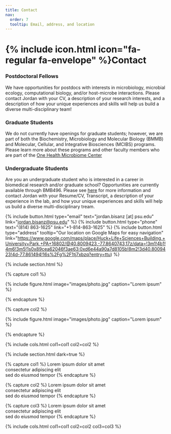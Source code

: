 ```yaml
---
title: Contact
nav:
  order: 7
  tooltip: Email, address, and location
---
```


# {% include icon.html icon="fa-regular fa-envelope" %}Contact

### Postdoctoral Fellows
We have opportunities for postdocs with interests in microbiology, microbial ecology, computational biology, and/or host-microbe interactions. Please contact Jordan with your CV, a description of your research interests, and a description of how your unique experiences and skills will help us build a diverse multi-disciplinary team!

### Graduate Students
We do not currently have openings for graduate students; however, we are part of both the Biochemistry, Microbiology and Molecular Biology (BMMB) and Molecular, Cellular, and Integrative Biosciences (MCIBS) programs. Please learn more about these programs and other faculty members who are part of the [One Health Microbiome Center](https://www.huck.psu.edu/institutes-and-centers/microbiome-center)

### Undergraduate Students
Are you an undergraduate student who is interested in a career in biomedical research and/or graduate school? Opportunities are currently available through BMB496. Please see [here](https://science.psu.edu/bmb/undergraduate/ResearchOpportunities/BMB496) for more information and contact Jordan with your Resume/CV, Transcript, a description of your experience in the lab, and how your unique experiences and skills will help us build a diverse multi-disciplinary tream.



{%
  include button.html
  type="email"
  text="jordan.bisanz [at] psu.edu"
  link="jordan.bisanz@psu.edu"
%}
{%
  include button.html
  type="phone"
  text="(814) 863-1625"
  link="+1-814-863-1625"
%}
{%
  include button.html
  type="address"
  tooltip="Our location on Google Maps for easy navigation"   
  link="https://www.google.com/maps/place/Huck+Life+Sciences+Building,+University+Park,+PA+16802/@40.8009423,-77.8640743,17z/data=!3m1!4b1!4m6!3m5!1s0x89cea62046f3ae63:0xd6e44a90a7d8105b!8m2!3d40.8009423!4d-77.861494!16s%2Fg%2F1tj7xbzq?entry=ttu)
%}

{% include section.html %}

{% capture col1 %}

{%
  include figure.html
  image="images/photo.jpg"
  caption="Lorem ipsum"
%}

{% endcapture %}

{% capture col2 %}

{%
  include figure.html
  image="images/photo.jpg"
  caption="Lorem ipsum"
%}

{% endcapture %}

{% include cols.html col1=col1 col2=col2 %}

{% include section.html dark=true %}

{% capture col1 %}
Lorem ipsum dolor sit amet  
consectetur adipiscing elit  
sed do eiusmod tempor
{% endcapture %}

{% capture col2 %}
Lorem ipsum dolor sit amet  
consectetur adipiscing elit  
sed do eiusmod tempor
{% endcapture %}

{% capture col3 %}
Lorem ipsum dolor sit amet  
consectetur adipiscing elit  
sed do eiusmod tempor
{% endcapture %}

{% include cols.html col1=col1 col2=col2 col3=col3 %}
